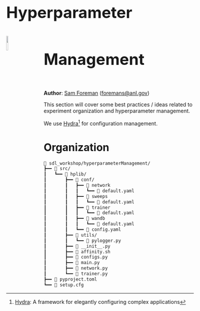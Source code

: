 <h1><span style="line-height:3.0em;font-size:1.5em;"> Hyperparameter Management <a href="https://hydra.cc"><img src="https://hydra.cc/img/logo.svg" width="10%" display="inline" style="vertical-align:middle;line-height:3.0em;margin-right:10%;" align="left" ></a> </span></h1>

**Author**: [Sam Foreman](https://samforeman.me) ([foremans@anl.gov](mailto:///foremans@anl.gov))

This section will cover some best practices / ideas related to experiment organization and hyperparameter management.

We use [Hydra](https://hydra.cc)[^1] for configuration management.

[^1]: [Hydra](https://hydra.cc): A framework for elegantly configuring complex applications


# Organization

```txt
📂 sdl_workshop/hyperparameterManagement/
┣━━ 📂 src/
┃   ┗━━ 📂 hplib/
┃       ┣━━ 📂 conf/
┃       ┃   ┣━━ 📂 network
┃       ┃   ┃   ┗━━ 📄 default.yaml
┃       ┃   ┣━━ 📂 sweeps
┃       ┃   ┃   ┗━━ 📄 default.yaml
┃       ┃   ┣━━ 📂 trainer
┃       ┃   ┃   ┗━━ 📄 default.yaml
┃       ┃   ┣━━ 📂 wandb
┃       ┃   ┃   ┗━━ 📄 default.yaml
┃       ┃   ┗━━ 📄 config.yaml
┃       ┣━━ 📂 utils/
┃       ┃   ┗━━ 🐍 pylogger.py
┃       ┣━━ 🐍 __init__.py
┃       ┣━━ 📄 affinity.sh
┃       ┣━━ 🐍 configs.py
┃       ┣━━ 🐍 main.py
┃       ┣━━ 🐍 network.py
┃       ┗━━ 🐍 trainer.py
┣━━ 📄 pyproject.toml
┗━━ 📄 setup.cfg
```
